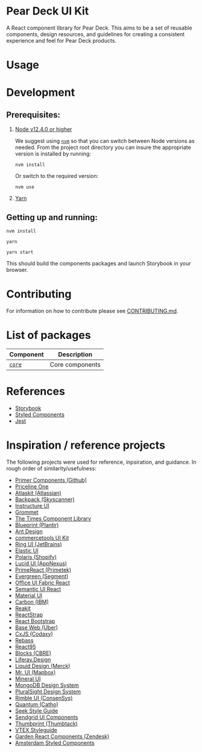 
# Pear Deck UI Kit

A React component library for Pear Deck. This aims to be a set of reusable components, design resources, and guidelines for creating a consistent experience and feel for Pear Deck products.

# Usage

# Development

## Prerequisites:

1. [Node v12.4.0 or higher](https://nodejs.org/en/download/)

    We suggest using [`nvm`](https://github.com/nvm-sh/nvm) so that you can switch between Node versions as needed. From the project root directory you can insure the appropriate version is installed by running:

    ```
    nvm install
    ```

    Or switch to the required version:

    ```
    nvm use
    ```

1. [Yarn](https://yarnpkg.com/en/docs/install#mac-stable)


## Getting up and running:

```
nvm install

yarn

yarn start
```

This should build the components packages and launch Storybook in your browser.

# Contributing

For information on how to contribute please see [CONTRIBUTING.md](docs/CONTRIBUTING.md).

# List of packages

| Component | Description |
|-|-|
| [`core`](/packages/core) | Core components |

# References

* [Storybook](https://storybook.js.org)
* [Styled Components](https://www.styled-components.com)
* [Jest](https://jestjs.io/docs)


# Inspiration / reference projects

The following projects were used for reference, inpsiration, and guidance. In rough order of similarity/usefulness:

* [Primer Components (Github)](https://github.com/primer/components)
* [Priceline One](https://github.com/pricelinelabs/design-system)
* [Atlaskit (Atlassian)](https://bitbucket.org/atlassian/atlaskit-mk-2/src/master/)
* [Backpack (Skyscanner)](https://github.com/skyscanner/backpack)
* [Instructure UI](https://github.com/instructure/instructure-ui)
* [Grommet](https://github.com/grommet/grommet)
* [The Times Component Library](https://github.com/newsuk/times-components)
* [Blueprint (Plantir)](https://github.com/palantir/blueprint)
* [Ant Design](https://github.com/ant-design/ant-design)
* [commercetools UI Kit](https://github.com/commercetools/ui-kit)
* [Ring UI (JetBrains)](https://github.com/JetBrains/ring-ui)
* [Elastic UI](https://github.com/elastic/eui)
* [Polaris (Shopify)](https://github.com/Shopify/polaris-react)
* [Lucid UI (AppNexus)](https://github.com/appnexus/lucid)
* [PrimeReact (Primetek)](https://github.com/primefaces/primereact)
* [Evergreen (Segment)](https://github.com/segmentio/evergreen)
* [Office UI Fabric React](https://github.com/OfficeDev/office-ui-fabric-react)
* [Semantic UI React](https://github.com/Semantic-Org/Semantic-UI-React)
* [Material UI](https://github.com/mui-org/material-ui)
* [Carbon (IBM)](https://github.com/carbon-design-system/carbon)
* [Reakit](https://github.com/reakit/reakit)
* [ReactStrap](https://github.com/reactstrap/reactstrap)
* [React Bootstrap](https://github.com/react-bootstrap/react-bootstrap)
* [Base Web (Uber)](https://github.com/uber-web/baseui)
* [CxJS (Codaxy)](https://github.com/codaxy/cxjs)
* [Rebass](https://github.com/rebassjs/rebass)
* [React95](https://github.com/React95/React95)
* [Blocks (CBRE)](https://github.com/floored/blocks)
* [Liferay.Design](https://github.com/liferay-design/liferay.design)
* [Liquid Design (Merck)](https://gitlab.com/liquid-design/liquid-design-react)
* [Mr. UI (Mapbox)](https://github.com/mapbox/mr-ui)
* [Mineral UI](https://github.com/mineral-ui/mineral-ui)
* [MongoDB Design System](https://github.com/mongodb/design)
* [PluralSight Design System](https://github.com/pluralsight/design-system)
* [Rimble UI (ConsenSys)](https://github.com/ConsenSys/rimble-ui)
* [Quantum (Catho)](https://github.com/catho/quantum)
* [Seek Style Guide](https://github.com/seek-oss/seek-style-guide)
* [Sendgrid UI Components](https://github.com/sendgrid/ui-components)
* [Thumbprint	(Thumbtack)](https://github.com/thumbtack/thumbprint)
* [VTEX Styleguide](https://github.com/vtex/styleguide)
* [Garden React Components (Zendesk)](https://github.com/zendeskgarden/react-components)
* [Amsterdam Styled Components](https://github.com/Amsterdam/amsterdam-styled-components)
